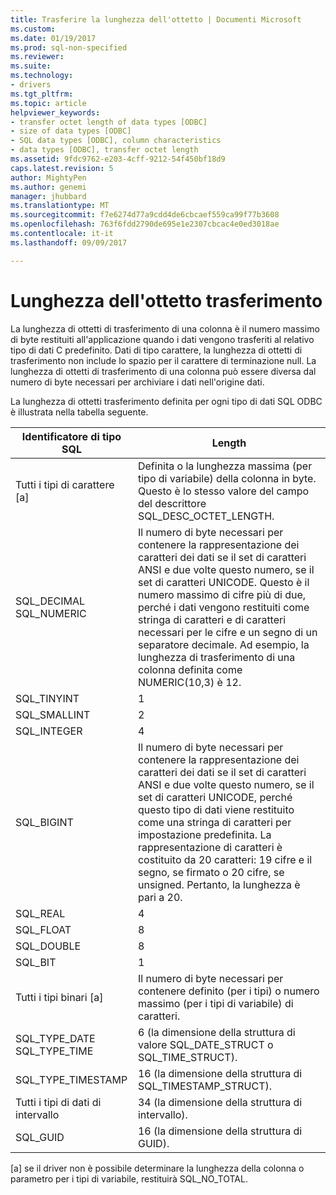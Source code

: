 ```yaml
---
title: Trasferire la lunghezza dell'ottetto | Documenti Microsoft
ms.custom: 
ms.date: 01/19/2017
ms.prod: sql-non-specified
ms.reviewer: 
ms.suite: 
ms.technology:
- drivers
ms.tgt_pltfrm: 
ms.topic: article
helpviewer_keywords:
- transfer octet length of data types [ODBC]
- size of data types [ODBC]
- SQL data types [ODBC], column characteristics
- data types [ODBC], transfer octet length
ms.assetid: 9fdc9762-e203-4cff-9212-54f450bf18d9
caps.latest.revision: 5
author: MightyPen
ms.author: genemi
manager: jhubbard
ms.translationtype: MT
ms.sourcegitcommit: f7e6274d77a9cdd4de6cbcaef559ca99f77b3608
ms.openlocfilehash: 763f6fdd2790de695e1e2307cbcac4e0ed3018ae
ms.contentlocale: it-it
ms.lasthandoff: 09/09/2017

---
```

# <a name="transfer-octet-length"></a>Lunghezza dell'ottetto trasferimento
La lunghezza di ottetti di trasferimento di una colonna è il numero massimo di byte restituiti all'applicazione quando i dati vengono trasferiti al relativo tipo di dati C predefinito. Dati di tipo carattere, la lunghezza di ottetti di trasferimento non include lo spazio per il carattere di terminazione null. La lunghezza di ottetti di trasferimento di una colonna può essere diversa dal numero di byte necessari per archiviare i dati nell'origine dati.  
  
 La lunghezza di ottetti trasferimento definita per ogni tipo di dati SQL ODBC è illustrata nella tabella seguente.  
  
|Identificatore di tipo SQL|Length|  
|-------------------------|------------|  
|Tutti i tipi di carattere [a]|Definita o la lunghezza massima (per tipo di variabile) della colonna in byte. Questo è lo stesso valore del campo del descrittore SQL_DESC_OCTET_LENGTH.|  
|SQL_DECIMAL<br />SQL_NUMERIC|Il numero di byte necessari per contenere la rappresentazione dei caratteri dei dati se il set di caratteri ANSI e due volte questo numero, se il set di caratteri UNICODE. Questo è il numero massimo di cifre più di due, perché i dati vengono restituiti come stringa di caratteri e di caratteri necessari per le cifre e un segno di un separatore decimale. Ad esempio, la lunghezza di trasferimento di una colonna definita come NUMERIC(10,3) è 12.|  
|SQL_TINYINT|1|  
|SQL_SMALLINT|2|  
|SQL_INTEGER|4|  
|SQL_BIGINT|Il numero di byte necessari per contenere la rappresentazione dei caratteri dei dati se il set di caratteri ANSI e due volte questo numero, se il set di caratteri UNICODE, perché questo tipo di dati viene restituito come una stringa di caratteri per impostazione predefinita. La rappresentazione di caratteri è costituito da 20 caratteri: 19 cifre e il segno, se firmato o 20 cifre, se unsigned. Pertanto, la lunghezza è pari a 20.|  
|SQL_REAL|4|  
|SQL_FLOAT|8|  
|SQL_DOUBLE|8|  
|SQL_BIT|1|  
|Tutti i tipi binari [a]|Il numero di byte necessari per contenere definito (per i tipi) o numero massimo (per i tipi di variabile) di caratteri.|  
|SQL_TYPE_DATE<br />SQL_TYPE_TIME|6 (la dimensione della struttura di valore SQL_DATE_STRUCT o SQL_TIME_STRUCT).|  
|SQL_TYPE_TIMESTAMP|16 (la dimensione della struttura di SQL_TIMESTAMP_STRUCT).|  
|Tutti i tipi di dati di intervallo|34 (la dimensione della struttura di intervallo).|  
|SQL_GUID|16 (la dimensione della struttura di GUID).|  
  
 [a] se il driver non è possibile determinare la lunghezza della colonna o parametro per i tipi di variabile, restituirà SQL_NO_TOTAL.
